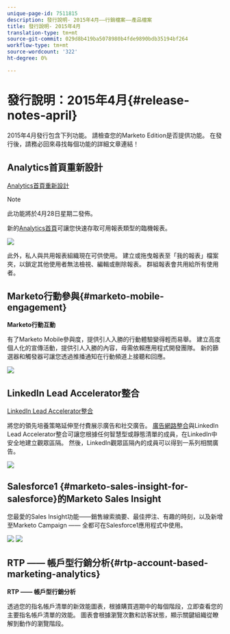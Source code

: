 ```yaml
---
unique-page-id: 7511815
description: 發行說明- 2015年4月——行銷檔案——產品檔案
title: 發行說明- 2015年4月
translation-type: tm+mt
source-git-commit: 029d8b419ba5078980b4fde9890bdb35194bf264
workflow-type: tm+mt
source-wordcount: '322'
ht-degree: 0%

---
```



# 發行說明：2015年4月{#release-notes-april}

2015年4月發行包含下列功能。 請檢查您的Marketo Edition是否提供功能。 在發行後，請務必回來尋找每個功能的詳細文章連結！

## Analytics首頁重新設計

[Analytics首頁重新設計](/help/marketo/product-docs/reporting/basic-reporting/creating-reports/navigating-the-analytics-home-page.md)

>[!NOTE]
>
>此功能將於4月28日星期二發佈。

新的[Analytics首頁](/help/marketo/product-docs/reporting/basic-reporting/creating-reports/navigating-the-analytics-home-page.md)可讓您快速存取可用報表類型的臨機報表。

![](assets/image2015-4-20-11-3a18-3a8.png)

此外，私人與共用報表組織現在可供使用。 建立或拖曳報表至「我的報表」檔案夾，以鎖定其他使用者無法檢視、編輯或刪除報表。 群組報表會共用給所有使用者。

## Marketo行動參與{#marketo-mobile-engagement}

**Marketo行動互動**

有了Marketo Mobile參與度，提供引人入勝的行動體驗變得輕而易舉。 建立高度個人化的宣傳活動，提供引人入勝的內容，毋需依賴應用程式開發團隊。 新的篩選器和觸發器可讓您透過推播通知在行動頻道上接聽和回應。

![](assets/image2015-4-20-11-3a16-3a55.png)

## LinkedIn Lead Accelerator整合

[LinkedIn Lead Accelerator整合](/help/marketo/product-docs/demand-generation/social/social-functions/use-a-marketo-list-or-smart-list-as-a-linkedin-audience-segment.md)

將您的領先培養策略延伸至付費展示廣告和社交廣告。 [廣告網路整合](/help/marketo/product-docs/demand-generation/ad-network-integrations/add-linkedin-matched-audiences-as-a-launchpoint-service.md)與LinkedIn Lead Accelerator整合可讓您根據任何智慧型或靜態清單的成員，在LinkedIn中安全地建立觀眾區隔。 然後，LinkedIn觀眾區隔內的成員可以得到一系列相關廣告。

![](assets/image2015-4-20-11-3a3-3a27.png)

## Salesforce1 {#marketo-sales-insight-for-salesforce}的Marketo Sales Insight

您最愛的Sales Insight功能——銷售線索摘要、最佳押注、有趣的時刻，以及新增至Marketo Campaign —— 全都可在Salesforce1應用程式中使用。

![](assets/image2015-4-20-11-3a11-3a37.png) ![](assets/image2015-4-20-11-3a15-3a16.png)

## RTP —— 帳戶型行銷分析{#rtp-account-based-marketing-analytics}

**RTP —— 帳戶型行銷分析**

透過您的指名帳戶清單的新效能圖表，根據購買週期中的每個階段，立即查看您的主要指名帳戶清單的效能。 圖表會根據瀏覽次數和訪客狀態，顯示關鍵組織從瞭解到動作的瀏覽階段。
